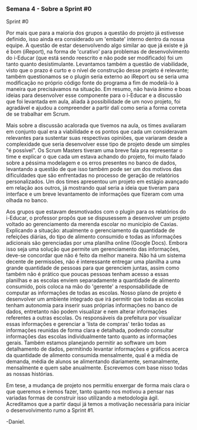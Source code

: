 ### Semana 4 - Sobre a Sprint #0 

Sprint #0

Por mais que para a maioria dos grupos a questão do projeto já estivesse definido, isso ainda era considerado um 'embate' interno dentro da nossa equipe. A questão de estar desenvolvendo algo similar ao que já existe e já é bom (iReport), na forma de 'curativo' para problemas de desenvolvimento do i-Educar (que está sendo reescrito e não pode ser modificado) foi um tanto quanto desistimulante. Levantamos também a questão de viabilidade, visto que o prazo é curto e o nível de construção desse projeto é relevante; também questionamos se o plugin seria externo ao iReport ou se seria uma modificação no próprio código fonte do programa a fim de modelá-lo à maneira que precisávamos na situação. Em resumo, não havia ânimo e boas ideias para desenvolver esse componente para o i-Educar e a discussão que foi levantada em aula, aliada à possibilidade de um novo projeto, foi agradável e ajudou a compreender a partir dalí como seria a forma correta de se trabalhar em Scrum.

Mais sobre a discussão acalorada que tivemos na aula, os times avaliaram em conjunto qual era a viabilidade e os pontos que cada um consideravam relevantes para sustentar suas respectivas opiniões, que variaram desde a complexidade que seria desenvolver esse tipo de projeto desde um simples "é possível". Os Scrum Masters tiveram uma breve fala pra representar o time e explicar o que cada um estava achando do projeto, foi muito falado sobre a péssima modelagem e os erros presentes no banco de dados, levantando a questão de que isso também pode ser um dos motivos das dificuldades que são enfrentadas no processo de geração de relatórios personalizados. Um dos times apresentou um projeto em estágio avançado em relação aos outros, já mostrando qual seria a ideia que tiveram para interface e um breve levantamento de informações que fizeram com uma olhada no banco. 

Aos grupos que estavam desmotivados com o plugin para os relatórios do i-Educar, o professor propôs  que se dispusessem a desenvolver um projeto voltado ao gerenciamento da merenda escolar no município de Caxias. Explicando a situação: atualmente o gerenciamento da quantidade de refeições diárias, do tipo de alimento consumido e todas as informações adicionais são gerenciadas por uma planilha online (Google Docs). Embora isso seja uma solução que permite um gerenciamento das informações, deve-se concordar que não é feito da melhor maneira. Não há um sistema decente de permissões, não é interessante entregar uma planilha a uma grande quantidade de pessoas para que gerenciem juntas, assim como também não é prático que poucas pessoas tenham acesso a essas planilhas e as escolas enviem separadamente a quantidade de alimento consumido, pois coloca na mão do 'gerente' a responsabilidade de computar as informações de todas as escolas. Nosso plano de projeto é desenvolver um ambiente integrado que irá permitir que todas as escolas tenham autonomia para inserir suas próprias informações no banco de dados, entretanto não podem visualizar e nem alterar informações referentes a outras escolas. Os responsáveis da prefeitura por visualizar essas informações e gerenciar a 'lista de compras' terão todas as informações reunidas de forma clara e detalhada, podendo consultar informações das escolas individualmente tanto quanto as informações gerais. Também estamos planejando permitir ao software um bom detalhamento de dados, permitindo levantar informações e gráficos acerca da quantidade de alimento consumida mensalmente, qual é a média de demanda, média de alunos se alimentando diariamente, semanalmente, mensalmente e quem sabe anualmente. Escrevemos com base nisso todas as nossas histórias.

Em tese, a mudança de projeto nos permitiu enxergar de forma mais clara o que queremos e iremos fazer, tanto quanto nos motivou a pensar nas variadas formas de construir isso utilizando a metodologia ágil. Acreditamos que a partir daqui já temos a motivação necessária para iniciar o desenvolvimento rumo a Sprint #1. 

-Daniel.
